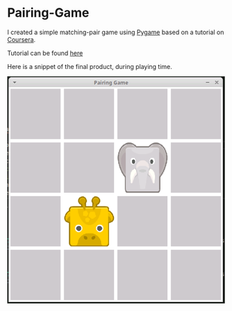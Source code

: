 # Pairing-Game
I created a simple matching-pair game using [Pygame](https://www.pygame.org/wiki/about) based on a tutorial on [Coursera](https://www.coursera.org/).

Tutorial can be found [here](https://www.coursera.org/projects/python-game)

Here is a snippet of the final product, during playing time.

![snippet](https://github.com/Arina-W/Pair-Game/blob/master/other_assets/Att1.PNG)
